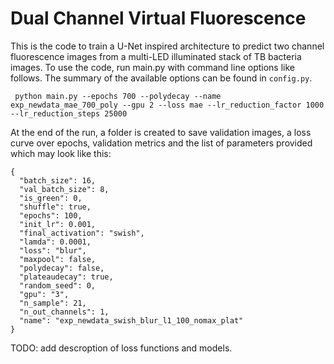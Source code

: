 # Dual Channel Virtual Fluorescence

This is the code to train a U-Net inspired architecture to predict two channel fluorescence images from a multi-LED illuminated stack of TB bacteria images.
To use the code, run main.py with command line options like follows. The summary of the available options can be found in `config.py`. 
```
 python main.py --epochs 700 --polydecay --name exp_newdata_mae_700_poly --gpu 2 --loss mae --lr_reduction_factor 1000 --lr_reduction_steps 25000
```
At the end of the run, a folder is
created to save validation images, a loss curve over epochs, validation metrics and the list of parameters provided which may look like this:
```
{
  "batch_size": 16,
  "val_batch_size": 8,
  "is_green": 0,
  "shuffle": true,
  "epochs": 100,
  "init_lr": 0.001,
  "final_activation": "swish",
  "lamda": 0.0001,
  "loss": "blur",
  "maxpool": false,
  "polydecay": false,
  "plateaudecay": true,
  "random_seed": 0,
  "gpu": "3",
  "n_sample": 21,
  "n_out_channels": 1,
  "name": "exp_newdata_swish_blur_l1_100_nomax_plat"
}
```
TODO: add descroption of loss functions and models.
